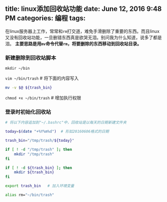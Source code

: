 title: linux添加回收站功能
date: June 12, 2016 9:48 PM
categories: 编程
tags: 
----

在linux服务器上工作，常常和`rm`打交道，难免手滑删除了重要的东西。而且linux又没有回收站功能，一旦删错东西真是欲哭无泪。别问我为什么知道，说多了都是泪。
**主要思路是用`mv`命令代替`rm`，将要删除的东西移动到回收站目录。**

### 新建删除到回收站脚本
`mkdir ~/bin`

`vim ~/bin/trash`  # 将下面的内容写入
```bash
mv -v $@ ${trash_bin}
```
`chmod +x ~/bin/trash`   # 增加执行权限 

### 登录时初始化回收站
```bash
# 将以下内容追加到"~/.bashrc"中，回收站是以每天的日期新建文件夹

today=$(date "+%Y%m%d")  # 形如20160606格式的日期

trash_bin="/tmp/trash/${today}"

if [ ! -d "/tmp/trash" ]; then
    mkdir "/tmp/trash"
fi

if [ ! -d ${trash_bin} ]; then
    mkdir ${trash_bin}
fi

export trash_bin   # 加入环境变量

alias rm="~/bin/trash"
```

